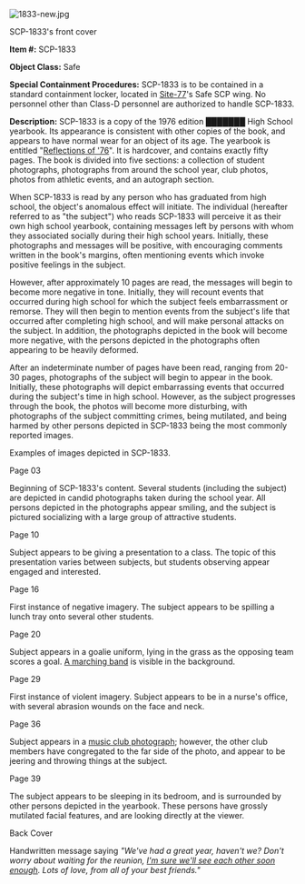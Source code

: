 ![1833-new.jpg](http://scp-wiki.wdfiles.com/local--files/scp-1833/1833-new.jpg)

SCP-1833's front cover

**Item #:** SCP-1833

**Object Class:** Safe

**Special Containment Procedures:** SCP-1833 is to be contained in a standard containment locker, located in [Site-77](/secure-facility-dossier-site-77)'s Safe SCP wing. No personnel other than Class-D personnel are authorized to handle SCP-1833.

**Description:** SCP-1833 is a copy of the 1976 edition ███████ High School yearbook. Its appearance is consistent with other copies of the book, and appears to have normal wear for an object of its age. The yearbook is entitled "[Reflections of '76](/remembrance)". It is hardcover, and contains exactly fifty pages. The book is divided into five sections: a collection of student photographs, photographs from around the school year, club photos, photos from athletic events, and an autograph section.

When SCP-1833 is read by any person who has graduated from high school, the object's anomalous effect will initiate. The individual (hereafter referred to as "the subject") who reads SCP-1833 will perceive it as their own high school yearbook, containing messages left by persons with whom they associated socially during their high school years. Initially, these photographs and messages will be positive, with encouraging comments written in the book's margins, often mentioning events which invoke positive feelings in the subject.

However, after approximately 10 pages are read, the messages will begin to become more negative in tone. Initially, they will recount events that occurred during high school for which the subject feels embarrassment or remorse. They will then begin to mention events from the subject's life that occurred after completing high school, and will make personal attacks on the subject. In addition, the photographs depicted in the book will become more negative, with the persons depicted in the photographs often appearing to be heavily deformed.

After an indeterminate number of pages have been read, ranging from 20-30 pages, photographs of the subject will begin to appear in the book. Initially, these photographs will depict embarrassing events that occurred during the subject's time in high school. However, as the subject progresses through the book, the photos will become more disturbing, with photographs of the subject committing crimes, being mutilated, and being harmed by other persons depicted in SCP-1833 being the most commonly reported images.

Examples of images depicted in SCP-1833.

Page 03

Beginning of SCP-1833's content. Several students (including the subject) are depicted in candid photographs taken during the school year. All persons depicted in the photographs appear smiling, and the subject is pictured socializing with a large group of attractive students.

Page 10

Subject appears to be giving a presentation to a class. The topic of this presentation varies between subjects, but students observing appear engaged and interested.

Page 16

First instance of negative imagery. The subject appears to be spilling a lunch tray onto several other students.

Page 20

Subject appears in a goalie uniform, lying in the grass as the opposing team scores a goal. [A marching band](/scp-332) is visible in the background.

Page 29

First instance of violent imagery. Subject appears to be in a nurse's office, with several abrasion wounds on the face and neck.

Page 36

Subject appears in a [music club photograph](/scp-814); however, the other club members have congregated to the far side of the photo, and appear to be jeering and throwing things at the subject.

Page 39

The subject appears to be sleeping in its bedroom, and is surrounded by other persons depicted in the yearbook. These persons have grossly mutilated facial features, and are looking directly at the viewer.

Back Cover

Handwritten message saying _"We've had a great year, haven't we? Don't worry about waiting for the reunion, [I'm sure we'll see each other soon enough](/scp-2316). Lots of love, from all of your best friends."_